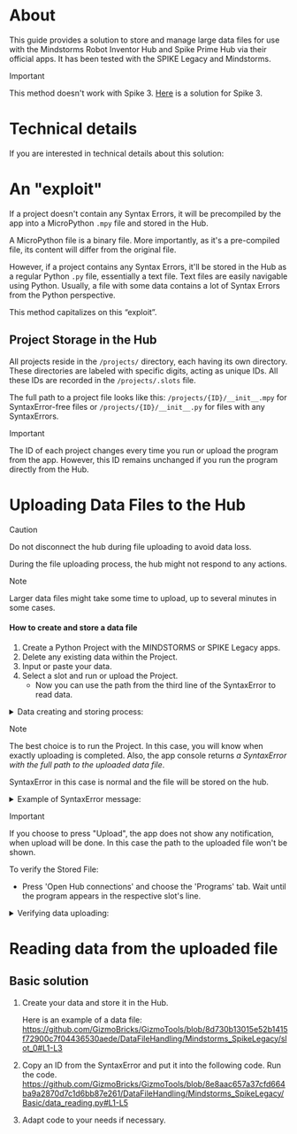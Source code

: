 # About
This guide provides a solution to store and manage large data files 
for use with the Mindstorms Robot Inventor Hub and Spike Prime Hub 
via their official apps.
It has been tested with the SPIKE Legacy and Mindstorms.

> [!IMPORTANT]
> This method doesn't work with Spike 3.
> [Here](https://github.com/GizmoBricks/GizmoTools/tree/main/DataFileHandling/Spike_3) 
> is a solution for Spike 3.

# Technical details

If you are interested in technical details about this solution:

# An "exploit"

If a project doesn't contain any Syntax Errors, 
it will be precompiled by the app into a MicroPython `.mpy` file 
and stored in the Hub.

A MicroPython file is a binary file. 
More importantly, as it's a pre-compiled file, its content will differ from the original file.

However, if a project contains any Syntax Errors, 
it'll be stored in the Hub as a regular Python `.py` file, essentially a text file.
Text files are easily navigable using Python.
Usually, a file with some data contains a lot of Syntax Errors from the Python perspective.

This method capitalizes on this “exploit”.

## Project Storage in the Hub

All projects reside in the `/projects/` directory, each having its own directory. 
These directories are labeled with specific digits, acting as unique IDs. All these IDs are recorded in the `/projects/.slots` file.

The full path to a project file looks like this: 
`/projects/{ID}/__init__.mpy` for SyntaxError-free files
or `/projects/{ID}/__init__.py` for files with any SyntaxErrors.

> [!IMPORTANT]
> The ID of each project changes every time you run or upload the program from the app.
> However, this ID remains unchanged if you run the program directly from the Hub.
   

# Uploading Data Files to the Hub

> [!CAUTION]
> Do not disconnect the hub during file uploading to avoid data loss.
>
> During the file uploading process, the hub might not respond to any actions.

> [!NOTE]
> Larger data files might take some time to upload, up to several minutes in some cases.

#### How to create and store a data file

1.	Create a Python Project with the MINDSTORMS or SPIKE Legacy apps.
2.	Delete any existing data within the Project.
3.	Input or paste your data.
4.	Select a slot and run or upload the Project.
    *  Now you can use the path from the third line of the SyntaxError to read data.

<details>
   
   <summary>Data creating and storing process:</summary>
   
   ![Creating and uploading a data file](https://github.com/GizmoBricks/GizmoTools/assets/127412675/50f04bb9-b5eb-487d-be5d-3f020b1b9eea)
   
</details>

> [!NOTE]
> The best choice is to run the Project.
> In this case, you will know when exactly uploading is completed.
> Also, the app console returns _a SyntaxError with the full path to the uploaded data file_.
>
> SyntaxError in this case is normal and the file will be stored on the hub.
>
> <details>
>
> <summary>Example of SyntaxError message:</summary>
>
> ![SyntaxError with the path to a data file](https://github.com/GizmoBricks/GizmoTools/assets/127412675/298d6b39-317c-49d6-a857-1ef35ddfb2ec)
>   
> `8040` is ID in this case.
> 
> </details>

>[!IMPORTANT]
> If you choose to press "Upload", the app does not show any notification, when upload will be done.
> In this case the path to the uploaded file won't be shown.
> 
> To verify the Stored File:
>   - Press 'Open Hub connections' and choose the 'Programs' tab. 
>   Wait until the program appears in the respective slot's line.
>
> <details>
>   
>  <summary>Verifying data uploading:</summary>
>
>  ![Verifying data uploading](https://github.com/GizmoBricks/GizmoTools/assets/127412675/1d721298-b699-45c5-a652-c8d5498e4ec3)
>
>  </details>

# Reading data from the uploaded file

## Basic solution

1. Create your data and store it in the Hub.
   
   Here is an example of a data file:
   https://github.com/GizmoBricks/GizmoTools/blob/8d730b13015e52b1415f72900c7f04436530aede/DataFileHandling/Mindstorms_SpikeLegacy/slot_0#L1-L3
2. Copy an ID from the SyntaxError and put it into the following code. Run the code.
   https://github.com/GizmoBricks/GizmoTools/blob/8e8aac657a37cfd664ba9a2870d7c1d6bb87e261/DataFileHandling/Mindstorms_SpikeLegacy/Basic/data_reading.py#L1-L5
4. Adapt code to your needs if necessary.

